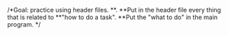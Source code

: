 /*Goal: practice using header files.
**. 
**Put in the header file every thing that is related to 
**"how to do a task".
**Put the "what to do" in the main program.
*/